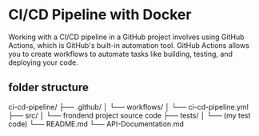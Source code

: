 # CI/CD Pipeline with Docker

Working with a CI/CD pipeline in a GitHub project involves using GitHub Actions, which is GitHub's built-in automation tool. GitHub Actions allows you to create workflows to automate tasks like building, testing, and deploying your code. 


## folder structure

ci-cd-pipeline/
├── .github/
│   └── workflows/
│       └── ci-cd-pipeline.yml
├── src/
│   └── frondend project source code
├── tests/
│   └── (my test code)
└── README.md
└── API-Documentation.md  



